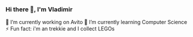 ### Hi there 👋, I'm Vladimir

🔭 I’m currently working on Avito
🌱 I’m currently learning Computer Science
⚡ Fun fact: i'm an trekkie and I collect LEGOs
